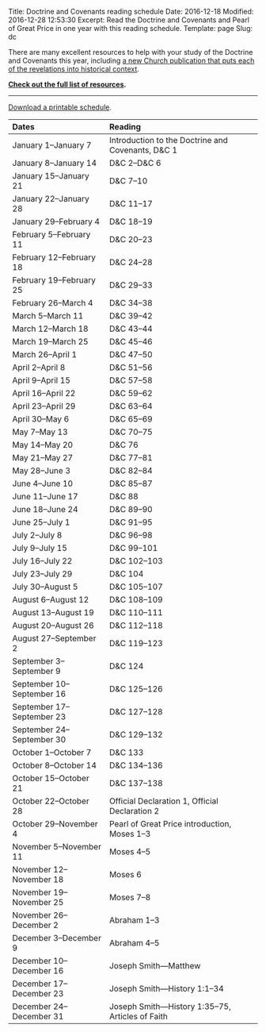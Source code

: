 Title: Doctrine and Covenants reading schedule
Date: 2016-12-18
Modified: 2016-12-28 12:53:30
Excerpt: Read the Doctrine and Covenants and Pearl of Great Price in one year with this reading schedule.
Template: page
Slug: dc

There are many excellent resources to help with your study of the Doctrine and Covenants this year, including [a new Church publication that puts each of the revelations into historical context](https://history.lds.org/article/revelations-in-context-index). 

**[Check out the full list of resources](/resources/#the-doctrine-and-covenants).**

---

[Download a printable schedule](/files/doctrine-and-covenants.pdf).


| Dates                     | Reading                                           |
|:--------------------------|:--------------------------------------------------|
| January  1–January  7     | Introduction to the Doctrine and Covenants, D&C 1 |
| January  8–January 14     | D&C 2–D&C 6                                       |
| January 15–January 21     | D&C 7–10                                          |
| January 22–January 28     | D&C 11–17                                         |
| January 29–February  4    | D&C 18–19                                         |
| February  5–February 11   | D&C 20–23                                         |
| February 12–February 18   | D&C 24–28                                         |
| February 19–February 25   | D&C 29–33                                         |
| February 26–March  4      | D&C 34–38                                         |
| March  5–March 11         | D&C 39–42                                         |
| March 12–March 18         | D&C 43–44                                         |
| March 19–March 25         | D&C 45–46                                         |
| March 26–April  1         | D&C 47–50                                         |
| April  2–April  8         | D&C 51–56                                         |
| April  9–April 15         | D&C 57–58                                         |
| April 16–April 22         | D&C 59–62                                         |
| April 23–April 29         | D&C 63–64                                         |
| April 30–May  6           | D&C 65–69                                         |
| May  7–May 13             | D&C 70–75                                         |
| May 14–May 20             | D&C 76                                            |
| May 21–May 27             | D&C 77–81                                         |
| May 28–June  3            | D&C 82–84                                         |
| June  4–June 10           | D&C 85–87                                         |
| June 11–June 17           | D&C 88                                            |
| June 18–June 24           | D&C 89–90                                         |
| June 25–July  1           | D&C 91–95                                         |
| July  2–July  8           | D&C 96–98                                         |
| July  9–July 15           | D&C 99–101                                        |
| July 16–July 22           | D&C 102–103                                       |
| July 23–July 29           | D&C 104                                           |
| July 30–August  5         | D&C 105–107                                       |
| August  6–August 12       | D&C 108–109                                       |
| August 13–August 19       | D&C 110–111                                       |
| August 20–August 26       | D&C 112–118                                       |
| August 27–September  2    | D&C 119–123                                       |
| September  3–September  9 | D&C 124                                           |
| September 10–September 16 | D&C 125–126                                       |
| September 17–September 23 | D&C 127–128                                       |
| September 24–September 30 | D&C 129–132                                       |
| October  1–October  7     | D&C 133                                           |
| October  8–October 14     | D&C 134–136                                       |
| October 15–October 21     | D&C 137–138                                       |
| October 22–October 28     | Official Declaration 1, Official Declaration 2    |
| October 29–November  4    | Pearl of Great Price introduction, Moses 1–3      |
| November  5–November 11   | Moses 4–5                                         |
| November 12–November 18   | Moses 6                                           |
| November 19–November 25   | Moses 7–8                                         |
| November 26–December  2   | Abraham 1–3                                       |
| December  3–December  9   | Abraham 4–5                                       |
| December 10–December 16   | Joseph Smith—Matthew                              |
| December 17–December 23   | Joseph Smith—History 1:1–34                       |
| December 24–December 31   | Joseph Smith—History 1:35–75, Articles of Faith   |

